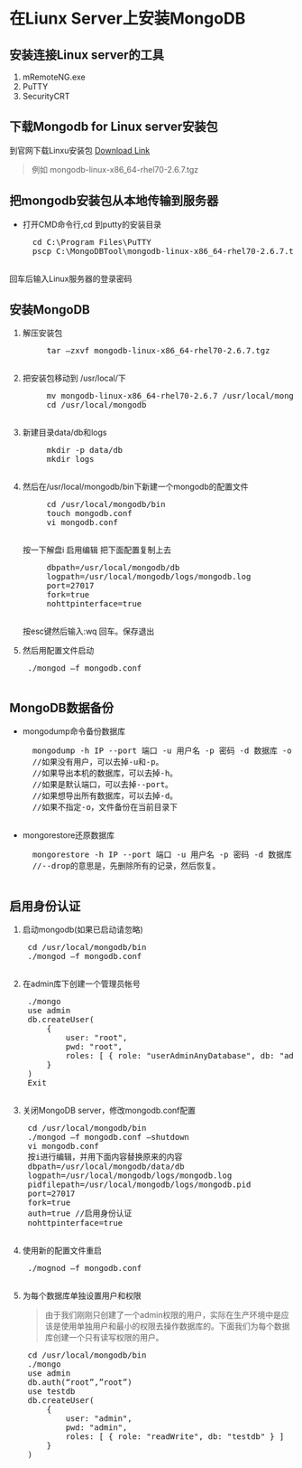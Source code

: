 ﻿# 在Liunx Server上安装MongoDB
## 安装连接Linux server的工具
1. mRemoteNG.exe
2. PuTTY
3. SecurityCRT

## 下载Mongodb for Linux server安装包
到官网下载Linxu安装包 [Download Link](https://www.mongodb.com/download-center#previous)

> 例如 mongodb-linux-x86_64-rhel70-2.6.7.tgz

## 把mongodb安装包从本地传输到服务器

* 打开CMD命令行,cd 到putty的安装目录

	<pre>
	cd C:\Program Files\PuTTY
	pscp C:\MongoDBTool\mongodb-linux-x86_64-rhel70-2.6.7.tgz lisheng@oac-lxmdcmdb204:/home/lisheng
	</pre>

回车后输入Linux服务器的登录密码
## 安装MongoDB

1. 解压安装包
	<pre>
		tar –zxvf mongodb-linux-x86_64-rhel70-2.6.7.tgz
	</pre>


2. 把安装包移动到 /usr/local/下

	<pre>
		mv mongodb-linux-x86_64-rhel70-2.6.7 /usr/local/mongodb
		cd /usr/local/mongodb
	</pre>

3. 新建目录data/db和logs

	<pre>
		mkdir -p data/db
		mkdir logs
	</pre>

4. 然后在/usr/local/mongodb/bin下新建一个mongodb的配置文件

	<pre>
		cd /usr/local/mongodb/bin
		touch mongodb.conf
		vi mongodb.conf
	</pre>

	按一下解盘i 启用编辑
	把下面配置复制上去
	
	<pre>
		dbpath=/usr/local/mongodb/db 
		logpath=/usr/local/mongodb/logs/mongodb.log 
		port=27017 
		fork=true 
		nohttpinterface=true
	</pre>
	按esc键然后输入:wq 回车。保存退出
5. 然后用配置文件启动
	<pre>
	./mongod –f mongodb.conf
	</pre>
## MongoDB数据备份

* mongodump命令备份数据库
	<pre>
	mongodump -h IP --port 端口 -u 用户名 -p 密码 -d 数据库 -o 文件存在路径
	//如果没有用户，可以去掉-u和-p。
	//如果导出本机的数据库，可以去掉-h。
	//如果是默认端口，可以去掉--port。
	//如果想导出所有数据库，可以去掉-d。
	//如果不指定-o，文件备份在当前目录下
	</pre>
* mongorestore还原数据库
	<pre>
	mongorestore -h IP --port 端口 -u 用户名 -p 密码 -d 数据库 --drop 文件存在路径
	//--drop的意思是，先删除所有的记录，然后恢复。
	</pre>

## 启用身份认证

1. 启动mongodb(如果已启动请忽略)
	<pre>
	cd /usr/local/mongodb/bin
	./mongod –f mongodb.conf
	</pre>
2. 在admin库下创建一个管理员帐号
	<pre>
	./mongo
	use admin
	db.createUser(
		{
			user: "root",
			pwd: "root",
			roles: [ { role: "userAdminAnyDatabase", db: "admin" },{ role: "readWriteAnyDatabase", db: "admin" } ]
		}
	)
	Exit
	</pre>
3. 关闭MongoDB server，修改mongodb.conf配置
	<pre>
	cd /usr/local/mongodb/bin
	./mongod –f mongodb.conf –shutdown
	vi mongodb.conf
	按i进行编辑，并用下面内容替换原来的内容
	dbpath=/usr/local/mongodb/data/db
	logpath=/usr/local/mongodb/logs/mongodb.log
	pidfilepath=/usr/local/mongodb/logs/mongodb.pid
	port=27017
	fork=true
	auth=true //启用身份认证
	nohttpinterface=true
	</pre>
4. 使用新的配置文件重启
	<pre>
	./mognod –f mongodb.conf
	</pre>
5. 为每个数据库单独设置用户和权限

	> 由于我们刚刚只创建了一个admin权限的用户，实际在生产环境中是应该是使用单独用户和最小的权限去操作数据库的。下面我们为每个数据库创建一个只有读写权限的用户。

	<pre>
	cd /usr/local/mongodb/bin
	./mongo
	use admin
	db.auth(“root”,”root”)
	use testdb
	db.createUser(
		{
			user: "admin",
			pwd: "admin",
			roles: [ { role: "readWrite", db: "testdb" } ]
		}
	)
	</pre>